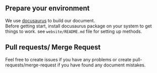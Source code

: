 ## Prepare your environment
We use [docusaurus](https://github.com/facebook/docusaurus/) to build our document.   
Before getting start, install docusaurus package on your system to get things to work.
see `website/README.md` file for setting up methods.

## Pull requests/ Merge Request
Feel free to create issues if you have any problems or create pull-requests/merge-request if you have found any document mistakes.
